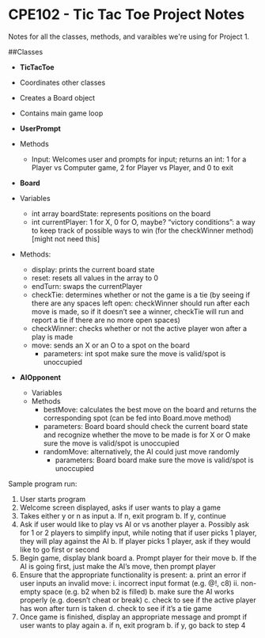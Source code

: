 # CPE102 - Tic Tac Toe Project Notes

Notes for all the classes, methods, and varaibles we're using for Project 1.

##Classes
* **TicTacToe**
 * Coordinates other classes
 * Creates a Board object
 * Contains main game loop

* **UserPrompt**
 * Methods
   * Input: Welcomes user and prompts for input; returns an int: 1 for a Player vs Computer game, 2 for Player vs          Player, and 0 to exit

* **Board**
 * Variables
   * int array boardState: represents positions on the board
   * int currentPlayer: 1 for X, 0 for O, maybe?
   “victory conditions”: a way to keep track of possible ways to win (for the checkWinner method) [might not need        this]
 * Methods:
   * display: prints the current board state
   * reset: resets all values in the array to 0
   * endTurn: swaps the currentPlayer
   * checkTie: determines whether or not the game is a tie (by seeing if there are any spaces left open: checkWinner       should run after each move is made, so if it doesn’t see a winner, checkTie will run and report a tie if there        are no more open spaces)
   * checkWinner: checks whether or not the active player won after a play is made
   * move: sends an X or an O to a spot on the board
      * parameters: int spot
      make sure the move is valid/spot is unoccupied
* **AIOpponent**
   * Variables
   * Methods
      * bestMove: calculates the best move on the board and returns the corresponding spot (can be fed into Board.move         method)
      * parameters: Board board
        should check the current board state and recognize whether the move to be made is for X or O
         make sure the move is valid/spot is unoccupied
      * randomMove: alternatively, the AI could just move randomly
         * parameters: Board board
         make sure the move is valid/spot is unoccupied


Sample program run:
1. User starts program
2. Welcome screen displayed, asks if user wants to play a game
3. Takes either y or n as input
  a. If n, exit program
  b. If y, continue
4. Ask if user would like to play vs AI or vs another player
  a. Possibly ask for 1 or 2 players to simplify input, while noting that if user picks 1 player, they will play          against the AI
  b. If player picks 1 player, ask if they would like to go first or second
5. Begin game, display blank board
  a. Prompt player for their move
  b. If the AI is going first, just make the AI’s move, then prompt player
6. Ensure that the appropriate functionality is present:
  a. print an error if user inputs an invalid move:
    i. incorrect input format (e.g. @!, c8)
    ii. non-empty space (e.g. b2 when b2 is filled)
  b. make sure the AI works properly (e.g. doesn’t cheat or break)
  c. check to see if the active player has won after turn is taken
  d. check to see if it’s a tie game
7. Once game is finished, display an appropriate message and prompt if user wants to play again
  a. if n, exit program
  b. if y, go back to step 4
